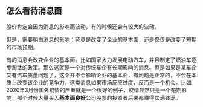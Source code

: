 ##  怎么看待消息面  

股价肯定会因为消息的影响而波动，有的时候还会有较大的波动。  

但是，需要明白消息的影响：究竟是改变了企业的基本面，还是仅仅是改变了短期的市场预期。  

有的消息会改变企业的基本面。比如国家大力发展电动汽车，并且制定了燃油车逐步淘汰的政策。那么这就是一个对传统车企有长期影响的消息。但是如果是某车企又有汽车质量问题了，这个并不会影响企业的基本面，有问题是正常的，不会在本质上改变该企业的竞争力。这类消息如果市场反应过度，反而是一个机会。比如2020年3月份国外疫情的严重就是一个很好的例子，疫情显然只是一个短期影响，那个时候大量买入**基本面良好**公司股票的投资者后来都赚得盆满钵满。